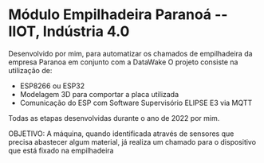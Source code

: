 # Módulo Empilhadeira Paranoá -- IIOT, Indústria 4.0

Desenvolvido por mim, para automatizar os chamados de empilhadeira da empresa Paranoa em conjunto com a DataWake
O projeto consiste na utilização de:
- ESP8266 ou ESP32
- Modelagem 3D para comportar a placa utilizada
- Comunicação do ESP com Software Supervisório ELIPSE E3 via MQTT

Todas as etapas desenvolvidas durante o ano de 2022 por mim.

OBJETIVO: A máquina, quando identificada através de sensores que precisa abastecer algum material, já realiza um chamado para o dispositivo que está fixado na empilhadeira
